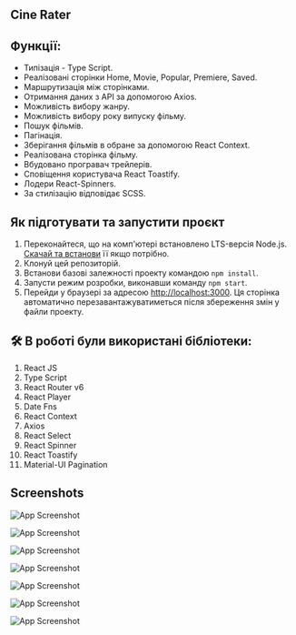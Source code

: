 ## Cine Rater

## Функції:
- Типізація - Type Script.
- Реалізовані сторінки Home, Movie, Popular, Premiere, Saved.
- Маршрутизація між сторінками.
- Отримання даних з API за допомогою Axios.
- Можливість вибору жанру.
- Можливість вибору року випуску фільму.
- Пошук фільмів.
- Пагінація.
- Зберігання фільмів в обране за допомогою React Context.
- Реалізована сторінка фільму.
- Вбудовано програвач трейлерів.
- Сповіщення користувача React Toastify.
- Лодери React-Spinners.
- За стилізацію відповідає SCSS.

## Як підготувати та запустити проєкт

1. Переконайтеся, що на комп'ютері встановлено LTS-версія Node.js.
   [Скачай та встанови](https://nodejs.org/en/) її якщо потрібно.
2. Клонуй цей репозиторій.
3. Встанови базові залежності проекту командою `npm install`.
4. Запусти режим розробки, виконавши команду `npm start`.
5. Перейди у браузері за адресою [http://localhost:3000](http://localhost:3000).
   Ця сторінка автоматично перезавантажуватиметься після збереження змін у файли проекту.

## 🛠 В роботі були використані бібліотеки:
1. React JS
2. Type Script
3. React Router v6
4. React Player
5. Date Fns
6. React Context
7. Axios
8. React Select
9. React Spinner
10. React Toastify
11. Material-UI Pagination


## Screenshots

![App Screenshot](https://d3dehtdmp2rwcw.cloudfront.net/ms_560954/HxuKXpCutsu7Yv8sddgSB0XcANFmD6/localhost_3000_.png?Expires=1681225200&Signature=eWZ9UzFths8BXdylGAyvEHSUl37rgk5K8SUq2DQe18BlhPFn~-eIzmSG-Yi-5RuoBEqInUy5~lJtB4aPDC9BwD8Gby-nO0kYf5MGZeAIvQqQCTEVgoySMXLMN6XRpOnFfENtTK6EbExnFB0nIENfsUr1HPrOmSwL1HDuqY3ET0P7s3wVi97GKasN36GWCD2DoI-EJM0flZ9XFh8ce3p2uwpoJWapp4auSa6oo-vj2Wk627n64C7xh6KMjHjceISFyBNW3hSI9IpuZnHu~Jl1HTgu2q8S3snxLKnfwugfntG3xeScqRuGSp-RFg0zAiAmEsrmj-XxSBDcvfcyhGbuHg__&Key-Pair-Id=APKAJBCGYQYURKHBGCOA)

![App Screenshot](https://d3dehtdmp2rwcw.cloudfront.net/ms_560954/6RL561g7vCOCeJnDkrhftDhn1NxM0i/localhost_3000_%2B%25281%2529.png?Expires=1681225200&Signature=UeBom39sCufnxauHmqffbNqBVZwewk2p~t5SgwkrErtrPS5QB6WXUYMJjwR4LsGllTQbG4eRtcr4GFT3hJ3fIUC7SvRVllTmk~885WPDc5ZtKUbLRSjFKcHiebKRRIVMP1ur2~aV-VIPCmZFdjvNiLEadtZrXIi1r5540mjjT-qQALOqLLvoMHnEKENgqLkHddgcP5httkgrLsFQTw1AtmJeRPcPkdINfEIv1NCu-ingAd4baSRCAqCDcA80Q9CTq-V-NbB0HIoN9CrcqGlh6cWJrTdrh0qgTOR9UcjTl-NLhVEHsmWyYVWg4r6q6g5nBvP8WQPO7fZuZr9XbZfF1w__&Key-Pair-Id=APKAJBCGYQYURKHBGCOA)

![App Screenshot](https://d3dehtdmp2rwcw.cloudfront.net/ms_560954/aKpap4nNdwS0qKvQoVCPrVaCU7i2no/localhost_3000_%2B%25282%2529.png?Expires=1681225200&Signature=g4nUVFFo3RdP0v1WHLXiPL0a2SqEEofr8r-q2qxKOaqZIlpgmdZLFiU6x06x8Z1ilZYxt4dfWYKfWsAn5kAwERskxWAnDYBs7LIaHcfAW3cHuEwnMYkpNEIV1jlfBZgPdOkoR1xSK2MBY3n-RoA3WEo9D~Cj2pslgb3aEQeV~HzWLNqJoXXP9cZCIIUXytzzw8uMaCiYMD5NIp~P37p9tTD2L9L4HqmUmm3SRbx7TplQn7raosY4wZ75LgSjMcM9A1HJzOE-cGrKoHJxzk7PldjkSxOXK-f6MhUIXkuvSkCKZng1tj9ZJTZtBKPLeniiLUya62as2qXIFlz2e7P8cw__&Key-Pair-Id=APKAJBCGYQYURKHBGCOA)

![App Screenshot](https://d3dehtdmp2rwcw.cloudfront.net/ms_560954/RDXDQuVrCBzbKQ0EeZ3w8CEio1jtkx/localhost_3000_%2B%25283%2529.png?Expires=1681225200&Signature=bB-c87i6qt3y2NhK0UsNcMa~9bxhw6UppTn5dhrRGhnXuhDGXCb2NdQ81FJ8q65msYv9wvpINjdNlFOWkBPCReHjA-yEpQulJ7fIiccSz9piE348ONkBoue6c4p2a7eYuw2kggXBYHPhmgL5sTgsoAvga53iZ7~CMRMpIQ~OYXlRMgiP-mJyyBLgimj9ViaC3FSY3-WbPnpvJYRwpRdFG1n3B0MXjYLZcK2lLzI7VilJ4aMxGyObQJGjiEbuVB-VgLqXQX0rcgMn6KcKmDESyWgXnBaSVhA0ameqW1YKAChn203TYKSd1LOXDxurnP-n1o~9d1SvHztj2TEbrARfVA__&Key-Pair-Id=APKAJBCGYQYURKHBGCOA)

![App Screenshot](https://d3dehtdmp2rwcw.cloudfront.net/ms_560954/rezgT7gDjpAELbJFkPND0YZJxsvlFp/localhost_3000_%2B%25284%2529.png?Expires=1681223400&Signature=kPAALGEfehroO8ivotT5U7mqGeFUezK5Jq3tCwUZNW95LmDDwGu1MNG9ciK7Cw8dboLHPRbTPnLU403R5jR1zzFNjGCKNQZPv9trN-hWlNDbt7P430kCDwqx-5bdxJGtZvDFBQSXo~qGDgnm3wsEUxonUoc7FPbg1nhrB9A2nn2OM9hg9o9JeaHKcWg3XirHYg5H9xfFVMRrhijxLbAGABfI~ZFca08ZrJTzI64vAPQkjoVhQqHKmbE8j4DcXSAei5JRRsyPcdr5HZg8-FOYJBYZ9xtnriHSh0VxjqRsoa96HpzFe4jZ~9y5khcNIwnR1WJErxXn5y3pywgQOWz4QQ__&Key-Pair-Id=APKAJBCGYQYURKHBGCOA)

![App Screenshot](https://d3dehtdmp2rwcw.cloudfront.net/ms_560954/LB59oplYbQe5qKs8S5XWXHyKOLIoII/localhost_3000_%2B%25285%2529.png?Expires=1681223400&Signature=U81k3zlzGzLlLdBZbmhVqxfCf99QsPIkHR~9UjJoFqsrPaUdkb3CCJbjCpnuMFl5x07MwZyqpx-SeBU4Hqk2LS0yiQ3FiahuxJcns9wocr2WyhvnLzWtIyZhnAOVbLwbV5-YS4H6k8y0BbO529Gvv~iK9FYZ27veIonuk4X1ep7OnIO6~2FLqzrF7b-dipjlbXcV-JK6OGvm~1QaJbY6IoB1f3PFPKzzH60LpfuXa5-8mxEZ4qnxZ~PhArptCkxw8CGMK57o5t69gEH4pT7uipXAZ7d9b3J3uUeKejFcwHuAB24fJcFV12LPdEJIL80B81MptQ9BcKcyRcHGH8ablQ__&Key-Pair-Id=APKAJBCGYQYURKHBGCOA)

![App Screenshot](https://d3dehtdmp2rwcw.cloudfront.net/ms_560954/mOSrMYl3lydAEewWXIqo6JO8p2rZvB/localhost_3000_%2B%25286%2529.png?Expires=1681223400&Signature=qthZkXbqoftmD5Lta61VhyswGf5W32jlXgNNoASxGPd6DpRcFWN3M-PsSKeogaiMS810HgFKrA5HJ0jlDs5EfOiEtTtAkAUY3BkoGW1vXDknC2sbM0EkXvye06lBSdD~IVCiQMtjRsB-mpasHD7GrF9tszBPfzmLWiQw9FvbmyOYpAD6UFYRypu511N5ZB8kfwndimo8LY1eW9-8CQ-1ua15gC5RzXhpNcUvE98IzerVTM1zipxg44gtJ-804bH~VQFYdPZRILSzQUDic9wCRqEaxCnv~eBVcIkl5QpJzWM0AofdK5SACRGYHsKlN97KF6UKg5hfshqlLot3poXKZQ__&Key-Pair-Id=APKAJBCGYQYURKHBGCOA)
